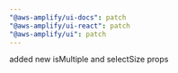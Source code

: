 ```yaml
---
"@aws-amplify/ui-docs": patch
"@aws-amplify/ui-react": patch
"@aws-amplify/ui": patch
---
```


added new isMultiple and selectSize props
